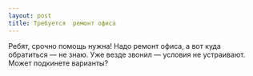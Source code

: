 ```yaml
---
layout: post 
title: Требуется  ремонт офиса 
--- 
```

Ребят, срочно помощь нужна! Надо  ремонт офиса, а вот куда обратиться — не знаю. Уже везде звонил — условия не устраивают. Может подкинете варианты?